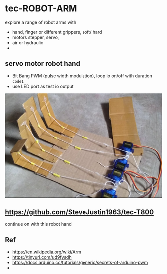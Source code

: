 # tec-ROBOT-ARM

explore a range of robot arms with 
- hand, finger or different grippers, soft/ hard  
- motors stepper, servo,
- air or hydraulic
- 




## servo motor robot hand
- Bit Bang PWM (pulse width modulation), loop io on/off with duration  `code1`
- use LED port as test io output

 



![](https://github.com/SteveJustin1963/tec-ROBOT-ARM/blob/master/pics/11.png)


## https://github.com/SteveJustin1963/tec-T800
continue on with this robot hand


 
 





## Ref 
- https://en.wikipedia.org/wiki/Arm
- https://tinyurl.com/ud9fysdh
- https://docs.arduino.cc/tutorials/generic/secrets-of-arduino-pwm
- 

